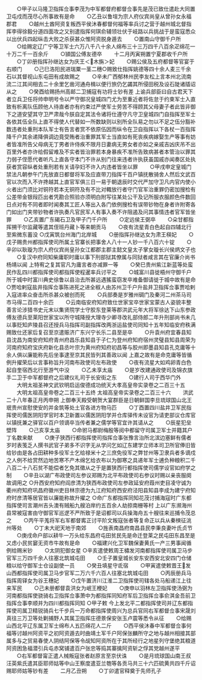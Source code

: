 <!-- { "loadSidebar": true } -->
　　○甲子以马隆卫指挥佥事李茂为中军都督府都督佥事先是茂已致仕遣赴大同置卫屯戍而茂尽心所事故有是命
　　○乙丑以鲁塇为宗人府仪宾尚皇从曾孙女永福郡君
　　○越州土酋阿资复叛西平侯沐春都督何福等率兵讨之营于越州城北督指挥李得徐毅分道四面攻之又别遣指挥何琪俞辅领壮伏于岐路以兵挑战于是蛮寇悉众以出伏兵四起纵击大败之杀获甚众惟阿资脱身遁去
　　○置南山守御千户所
　　○给赐定辽广宁等卫军士六万八千八十余人绵布三十三万四千八百余疋绵花一十万二千一百余斤
　　○頴国公傅友德卒
　　十二月丙寅朔置宁夏郡收千户所
　　○丁卯册指挥孙继达女为庆王＜木旃＞妃
　　○赐公侯及五府都督等官宴于右顺门
　　○己巳洛阳民进瑞粟一茎二穗○赐致仕指挥姚德等四十余人麦三千余石以其督视山东屯田有成故赐之
　　○辛未广西郁林州民李友松上言本州北流南流二江其间相去二十余里乞凿河通舟楫以便行旅仍乞蠲其所侵田税及设石陡诸牐诏从之
　　○癸酉给赐扬州高邮二卫捕寇有功将士钞有差  上谕兵部臣曰自古君天下者立兵卫任将帅申明号令以严守御况皇城四门尤为至重近者将佐怠于约束军士入直致有析离队伍顾他人待直者亦有约束过严使军士劳苦不得顾其父母妻子者此皆非御下之道安望其守卫严肃哉今朕自定其法令诸将仕遵守凡守卫皇城四门自指挥至军士各依其伍全队上直不得使人代替如一所数缺则以别所全队易之勿以不足之伍分豁补数违者处重刑本队军士有告言者赏不依原伍因而纵令在卫自指挥以下各杖一百指挥降千户其余递降俱调边竟受贿者治重罪其军士当直如有死丧疾病嫁娶生产等事有妨者皆准所告父母病无丁男者许侍疾不限月日妻病无男女者亦如之亲戚吉凶庆吊不出百里外者亦许给假留难及不实者皆治罪若本身暴疾不准所告致病甚者本管治以罪其力弱子侄愿代者听凡上直各守本门不许从别门往来违者许执获虽国戚亦闻奏区处执获者赏容纵者处重刑若有关请孕妇不许入内违者皆坐以罪
　　○甲戌申定皇城门禁法凡朝参午门先放直日都督将军及应直带刀指挥千百户镇抚散骑舍人然后文武百官以次而入不许搀越其上直官军俱三日一易于朝退辰时交代严加守卫凡内官内使小火者出门须比对铜符若本无铜符及有不比对輙放行者守门官军治重罪仍密加搜检有公差带金银叚匹出者凭勘合照验亦须明白附写往某处公干及记所服衣服颜色件数回日点对有不同者即时闻奏其工匠人等出入各门依例搜检有误带钞物在身者许附寄各门如出门夹带钞物者许执奏凡官民军人有事入奏不许阻遏及问其事情违者官军皆坐罪
　　○乙亥置广东碣石卫及甲子门千户所
　　○定远侯王弼卒
　　○朵甘都指挥搠干尔监藏等遣其侄班丹藏卜等来朝贡马
　　○夜有流星青白色起自四辅北行至紫微东蓄没
○戊寅筑台州海门北岸城
　　○册指挥孙继达女为肃王楧妃
　　○戊子赐贵州都指挥使司所属土官寨长把事舍人八十一人钞一千八百六十锭
　　○辛卯以耿璇为宗人府仪宾尚皇孙女江都郡主郡主懿文皇太子掌女璇长兴侯炳文子也
　　○复汉中府同知柴庸职时庸以事下刑部狱其僚属与同狱者咸言其在官廉介尚书杨靖以闻  上特宥之复其官凡为庸言者亦减罪一等
　　○癸巳贵州紫江新蓝等处蛮民作乱四川都指挥使司都指挥使程暹率兵讨平之
　　○城富川县徙梧州守御千户所于城中时富川典史徐鲁以县治去所甚远遇猺蛮窃发卒难备御请徙于城中故有是命
○贾哈剌寇盐井指挥佥事陈进死之进全椒人由苏州卫千户升盐井卫指挥佥事贾哈剌入寇进率众奋击所杀甚众被创而死
　　○兵部奏是岁雅州碉门及秦河二州茶马司市马得二百四十余匹
　　○云南临安府知府致仕世家宝卒世家宝蒙古人姿貌丰整善言论涉猎书史元末以集贤院学士守胶东登莱等郡洪武元年大将军徐达下山东参政傅友德兵至莱阳世家宝以所守城降授大理寺少卿寻改礼部侍郎二年升刑部尚书未几以事贬知庐陵县召还授兵马指挥司副指挥改两浙运盐使司同知十五年知临安府秩满赐致仕还家后复召至京遣赈济广东兴宁长乐二县至是卒
　　○升袁州府宜春县知县沈昌为南安府知府青州府昌乐县知县于子仁为登州府知府宿州灵璧县知县周荣为河南府知府宝庆府新化县丞叶宗为黄州府知府初昌等与胶州即墨县知县孔克庸等十余人俱以廉能称先后坐事逮至京其民皆列其善政以闻  上嘉之故有是命克庸等皆循例升擢荣后以言事称旨升河南布政使司左布政使
　　○夜有流星大如鸡卵青白色起自奎宿西北行至游气中没
　　○乙未享太庙
　　○是岁改建通政使司及锦衣旗手二卫于中军都督府之后建仪礼司于长安街之东
　　○建行人司于西华门外
　　大明太祖圣神文武钦明启运俊德成功统天大孝高皇帝实录卷之二百三十五
　　大明太祖高皇帝卷之二百三十五终
太祖高皇帝实录卷之二百三十六
　　洪武二十八年春正月丙申朔  上御奉天殿受朝贺大宴群臣是日朝鲜国李旦琉球国山北王珉贵州宣慰使安的并金筑等处土官各进方物马匹
　　○丁酉置四川盐井卫军民指挥使司儒医阴阳学官时本卫新置以儒医阴阳学并仓库驿传未设官为请吏部议仓库官以镇抚兼之驿官以百户领谪卒当传者兼之儒学等官宜许其请从之
　　○辰星犯垒壁阵
　　○己亥享太庙
　　○命驸马都尉梅殷等阅中都留守司属卫军士并籍其户丁名数来献
　　○庚子狭西行都指挥使司指挥佥事张豫言治所北滨边塞鲜有儒者岁时表笺乏人撰书武官子弟多不识字无从学问乞如辽东建学立师本司卫所官俸旧皆给钞由是各占田耕种多役军士乞给禄米十之三庶免役军之弊甘州等卫隶兵者多谪戍之人例不给赏然边地苦寒不产木绵乞给衣布以为御寒之具递年军士逋负种粮积二千八百二十八石贫不能偿者乞免其徵从之于是置狭西行都指挥使司儒学设官如府学之制
　　○辛丑以湖广布政使司左参议郑赐为北平布政使司右参议时赐以亲丧服阕故调用之
○升西安府知府阎彦清为狭西布政使司左参政延安府葭州吏目凌守诚为衢州府知府巩昌府徽州吏目林宗德为九江府知府西安府泾阳县知县李成为建宁府知府时彦清等居官皆以廉能称故升擢之
○命广东都指挥同知花茂讨捕海寇时广东都指挥使司言潮州吉头澳有贼船九艘泊岸约五百余人劫掠南栅等村  上以广东濒海州县常被寇害由守御官军巡逻不严所致于是诏都司以兵操海舟五十艘往来巡捕令茂总之
　　○丙午平羗将军右军都督寗正讨平阶文叛寇张者等复命正以兵从秦樉征洮州等处
　　○丁未大祀天地于南郊
　　○旌表南昌府南昌县民李秉良妻叶氏贞节
　　○庚戌命户部以耕牛一万头给东昌府屯田贫民先是命迁登莱之民屯田东昌至是又虑小民贫窭无资市牛故有是命
　　○福建兴化卫军魏保妻黄氏一产三男事闻循例给赐米钞
　　○太阴犯御女星
○辛亥遣使敕周王橚发河南都指挥使司属卫马步官军三万四千余人往塞北筑城屯田
　　○壬子置皇城长安东安西安北安四门仓储粮以给守御军士仓设副使一员
　　○癸丑填星守氐宿
　　○甲寅遣使敕晋王发山西都指挥使司属卫马步官军二万六千六百人往塞北筑城屯田
　　○丙辰册兵马指挥周铎女为谷王穗妃
　　○戊午置济川江淮二卫指挥使司辖各处马船递江上往来军民
　　○己未册都督袁洪女为岷王楩妃
　　○庚申以羽林左卫指挥使汤弼为河南都指挥使骁骑右卫指挥佥事萧中为都指挥同知府军后卫指挥佥事俞淇金吾前卫指挥佥事李顺并为四川都指挥同知
○甲子敕  今上发北平二都指挥使司并辽东都指挥使司属卫精锐骑兵七千步兵一万命都指挥使周兴为总兵官同右军都督佥事宋晟刘真往三万卫等处剿捕野人其属卫指挥庄德景保安张玉卢震等悉令从征
　　○给赐山西北平辽东属卫军士绵布人五匹绵花人二斤
　　○西平侯沐春中军都督佥事何福等讨越州阿资平之初阿资遁去时曲靖土军千户阿保张麟所守之地与越州相接其部属多与之贸易春使人阴结阿保等令觇知阿资所在于其所经行之地星列守堡绝其粮道阿资困急福潜引兵屯赤窝铺遣百户张忠等捣其寨擒阿资斩之俘其党越州遂平
　　○右军都督甯正遣人械叛寇张者赵原言至京伏诛
　　○是月琉球国山南王叔汪英紫氏遣其臣耶师姑等中山王察度遣亚兰匏等各贡马共三十六匹硫黄共四千斤诏赐耶师姑等钞有差
　　二月乙丑朔
　　○丁卯遣官释奠于先师孔子
